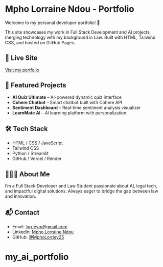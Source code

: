 # Mpho Lorraine Ndou - Portfolio

Welcome to my personal developer portfolio! 🚀

This site showcases my work in Full Stack Development and AI projects, merging technology with my background in Law. Built with HTML, Tailwind CSS, and hosted on GitHub Pages.

## 🔗 Live Site

[Visit my portfolio](https://mpholorriey25.github.io/my_ai_portfolio/)

## 🧩 Featured Projects

- **AI Quiz Ultimate** – AI-powered dynamic quiz interface  
- **Cohere Chatbot** – Smart chatbot built with Cohere API  
- **Sentiment Dashboard** – Real-time sentiment analysis visualizer  
- **LearnMate AI** – AI learning platform with personalization

## 🛠️ Tech Stack

- HTML / CSS / JavaScript  
- Tailwind CSS  
- Python / Streamlit  
- GitHub / Vercel / Render

## 👩🏽‍🎓 About Me

I’m a Full Stack Developer and Law Student passionate about AI, legal tech, and impactful digital solutions. Always eager to bridge the gap between law and innovation.

## 📬 Contact

- Email: lorrieym@gmail.com  
- LinkedIn: [Mpho Lorraine Ndou](https://www.linkedin.com/in/mpho-lorraine-ndou-64bbba199/)
- GitHub: [@MphoLorriey25](https://github.com/MphoLorriey25)
# my_ai_portfolio

